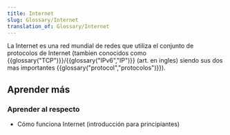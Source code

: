 ```yaml
---
title: Internet
slug: Glossary/Internet
translation_of: Glossary/Internet
---
```

La Internet es una red mundial de redes que utiliza el conjunto de protocolos de Internet (tambien conocidos como {{glossary("TCP")}}/{{glossary("IPv6","IP")}} (art. en ingles) siendo sus dos mas importantes {{glossary("protocol","protocolos")}}).

## Aprender más

### Aprender al respecto

- Cómo funciona Internet (introducción para principiantes)
